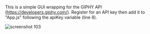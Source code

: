 This is a simple GUI wrapping for the GIPHY API (https://developers.giphy.com/). Register for an API key then add it to "App.js" following the apiKey variable (line 8). 

![screenshot 103](https://user-images.githubusercontent.com/28616709/39827024-846fa7fc-536b-11e8-90e9-021ea772951b.png)
